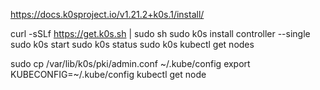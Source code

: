 https://docs.k0sproject.io/v1.21.2+k0s.1/install/

curl -sSLf https://get.k0s.sh | sudo sh
sudo k0s install controller --single
sudo k0s start
sudo k0s status
sudo k0s kubectl get nodes

sudo cp /var/lib/k0s/pki/admin.conf ~/.kube/config
export KUBECONFIG=~/.kube/config
kubectl get node